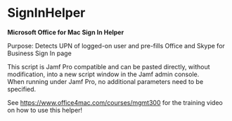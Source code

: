 # SignInHelper
<b>Microsoft Office for Mac Sign In Helper</b><br/>

Purpose: Detects UPN of logged-on user and pre-fills Office and Skype for Business Sign In page<br/>


This script is Jamf Pro compatible and can be pasted directly, without modification, into a new script window in the Jamf admin console.<br/>
When running under Jamf Pro, no additional parameters need to be specified.

See https://www.office4mac.com/courses/mgmt300 for the training video on how to use this helper!
